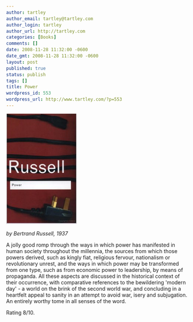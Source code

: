 ```yaml
---
author: tartley
author_email: tartley@tartley.com
author_login: tartley
author_url: http://tartley.com
categories: [Books]
comments: []
date: 2008-11-28 11:32:00 -0600
date_gmt: 2008-11-28 11:32:00 -0600
layout: post
published: true
status: publish
tags: []
title: Power
wordpress_id: 553
wordpress_url: http://www.tartley.com/?p=553
---
```


[![](/assets/2008/11/power.jpg "power")](/assets/2008/11/power.jpg)

*by Bertrand Russell, 1937*

A jolly good romp through the ways in which power has manifested in
human society throughout the millennia, the sources from which those
powers derived, such as kingly fiat, religious fervour, nationalism or
revolutionary unrest, and the ways in which power may be transformed
from one type, such as from economic power to leadership, by means of
propaganda. All these aspects are discussed in the historical context of
their occurrence, with comparative references to the bewildering 'modern
day' - a world on the brink of the second world war, and concluding in a
heartfelt appeal to sanity in an attempt to avoid war,  isery and
subjugation. An entirely worthy tome in all senses of the word.

Rating 8/10.

